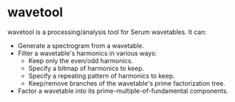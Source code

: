 # wavetool

wavetool is a processing/analysis tool for Serum wavetables. It can:

- Generate a spectrogram from a wavetable.
- Filter a wavetable's harmonics in various ways:
    - Keep only the even/odd harmonics.
    - Specify a bitmap of harmonics to keep.
    - Specify a repeating pattern of harmonics to keep.
    - Keep/remove branches of the wavetable's prime factorization tree.
- Factor a wavetable into its prime-multiple-of-fundamental components.

